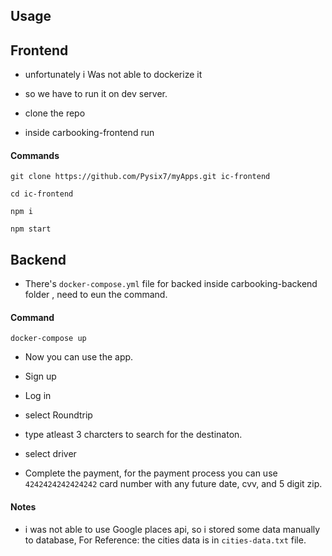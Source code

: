 ## Usage

## Frontend
- unfortunately i Was not able to dockerize it
- so we have to run it on dev server.

- clone the repo 
- inside carbooking-frontend run 

#### Commands  
    git clone https://github.com/Pysix7/myApps.git ic-frontend
    
    cd ic-frontend
    
    npm i
    
    npm start

## Backend 
- There's `docker-compose.yml` file for backed inside carbooking-backend folder , need to eun the command.

#### Command

    docker-compose up

- Now you can use the app.

- Sign up

- Log in

- select Roundtrip

- type atleast 3 charcters to search for the destinaton.

- select driver

- Complete the payment, for the payment process you can use `4242424242424242` card number with any future date, cvv, and 5 digit zip.

#### Notes

- i was not able to use Google places api, so i stored some data manually to database, For Reference: the cities data is in `cities-data.txt` file.
